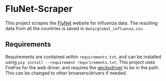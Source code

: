 # FluNet-Scraper

This project scrapes the [FluNet](https://apps.who.int/flumart/Default?ReportNo=12) website for influenza data. The resulting data from all the countries is saved in `data/global_influenza.csv`.

## Requirements

Requirements are contained within `requirements.txt`, and can be installed using `pip install --requirement requrirements.txt`. This project uses FireFox for the web driver, and requires the [geckodriver](https://github.com/mozilla/geckodriver/releases) to be in the path. This can be changed to other browsers/drivers if needed.

